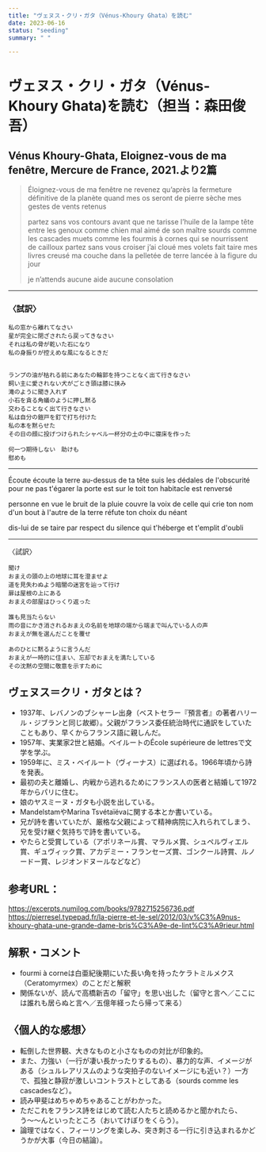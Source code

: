 ```yaml
---
title: "ヴェヌス・クリ・ガタ（Vénus-Khoury Ghata）を読む"
date: 2023-06-16
status: "seeding"
summary: " "

---
```


#  ヴェヌス・クリ・ガタ（Vénus-Khoury Ghata)を読む（担当：森田俊吾）

## Vénus Khoury-Ghata, Eloignez-vous de ma fenêtre, Mercure de France, 2021.より2篇

> Éloignez-vous de ma fenêtre
> ne revenez qu’après la fermeture définitive de la planète
> quand mes os seront de pierre sèche
> mes gestes de vents retenus
>
> partez sans vos contours avant que ne tarisse l’huile de la lampe
> tête entre les genoux comme chien mal aimé de son maître
> sourds comme les cascades
> muets comme les fourmis à cornes qui se nourrissent de cailloux
> partez sans vous croiser
> j’ai cloué mes volets
> fait taire mes livres
> creusé ma couche dans la pelletée de terre lancée à la figure du jour
>
> je n’attends aucune aide
> aucune consolation

---

### 〈試訳〉
```
私の窓から離れてなさい
星が完全に閉ざされたら戻ってきなさい
それは私の骨が乾いた石になり
私の身振りが控えめな風になるときだ


ランプの油が枯れる前にあなたの輪郭を持つことなく出て行きなさい
飼い主に愛されない犬がごとき頭は膝に挟み
滝のように聞き入れず
小石を貪る角蟻のように押し黙る
交わることなく出て行きなさい
私は自分の鎧戸を釘で打ち付けた
私の本を黙らせた
その日の顔に投げつけられたシャベル一杯分の土の中に寝床を作った

何一つ期待しない　助けも
慰めも
```

---

Écoute
écoute la terre au-dessus de ta tête
suis les dédales de l'obscurité pour ne pas t'égarer
la porte est sur le toit
ton habitacle est renversé

personne en vue
le bruit de la pluie couvre la voix de celle qui crie ton nom d'un bout à l'autre de la terre
réfute ton choix du néant

dis-lui de se taire
par respect du silence qui t'héberge
et t'emplit d'oubli

---

〈試訳〉
```
聞け
おまえの頭の上の地球に耳を澄ませよ
道を見失わぬよう暗闇の迷宮を辿って行け
扉は屋根の上にある
おまえの部屋はひっくり返った

誰も見当たらない
雨の音にかき消されるおまえの名前を地球の端から端まで叫んでいる人の声
おまえが無を選んだことを覆せ

あのひとに黙るように言うんだ
おまえが一時的に住まい、忘却でおまえを満たしている
その沈黙の空間に敬意を示すために
```

## ヴェヌス＝クリ・ガタとは？

- 1937年、レバノンのブシャーレ出身（ベストセラー『預言者』の著者ハリール・ジブランと同じ故郷）。父親がフランス委任統治時代に通訳をしていたこともあり、早くからフランス語に親しんだ。
- 1957年、実業家2世と結婚。ベイルートのÉcole supérieure de lettresで文学を学ぶ。
- 1959年に、ミス・ベイルート（ヴィーナス）に選ばれる。1966年頃から詩を発表。
- 最初の夫と離婚し、内戦から逃れるためにフランス人の医者と結婚して1972年からパリに住む。
- 娘のヤスミーヌ・ガタも小説を出している。
- MandelstamやMarina Tsvétaïévaに関する本とか書いている。
- 兄が詩を書いていたが、厳格な父親によって精神病院に入れられてしまう、兄を受け継ぐ気持ちで詩を書いている。
- やたらと受賞している（アポリネール賞、マラルメ賞、シュペルヴィエル賞、ギュヴィック賞、アカデミー・フランセーズ賞、ゴンクール詩賞、ルノードー賞、レジオンドヌールなどなど）

## 参考URL：
https://excerpts.numilog.com/books/9782715256736.pdf
https://pierresel.typepad.fr/la-pierre-et-le-sel/2012/03/v%C3%A9nus-khoury-ghata-une-grande-dame-bris%C3%A9e-de-lint%C3%A9rieur.html

## 解釈・コメント
- fourmi à corneは白亜紀後期にいた長い角を持ったケラトミルメクス（Ceratomyrmex）のことだと解釈
- 関係ないが、読んで高橋新吉の「留守」を思い出した（留守と言へ／ここには誰れも居らぬと言へ／五億年経ったら帰って来る）

## 〈個人的な感想〉

- 転倒した世界観、大きなものと小さなものの対比が印象的。
- また、力強い（一行が凄い長かったりするもの）、暴力的な声、イメージがある（シュルレアリスムのような突拍子のないイメージにも近い？）一方で、孤独と静寂が激しいコントラストとしてある（sourds comme les cascadesなど）。
- 読み甲斐はめちゃめちゃあることがわかった。
- ただこれをフランス詩をはじめて読む人たちと読めるかと聞かれたら、う〜〜んといったところ（おいてけぼりをくらう）。
- 論理ではなく、フィーリングを楽しみ、突き刺さる一行に引き込まれるかどうかが大事（今日の結論）。
